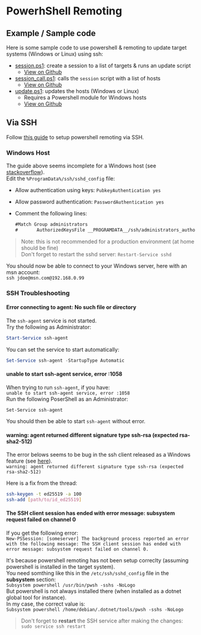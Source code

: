 # PowerhShell Remoting

## Example / Sample code

Here is some sample code to use powershell & remoting to update target systems (Windows or Linux) using ssh:  

* [session.ps1](./session.ps1): create a session to a list of targets & runs an update script
  * [View on Github](https://github.com/scabon/simple-share/blob/main/docs/code/powershell/remote/session.ps1)
* [session_call.ps1](./session_call.ps1): calls the `session` script with a list of hosts
  * [View on Github](https://github.com/scabon/simple-share/blob/main/docs/code/powershell/remote/session_call.ps1)
* [update.ps1](./update.ps1): updates the hosts (Windows or Linux)
  * Requires a Powershell module for Windows hosts
  * [View on Github](https://github.com/scabon/simple-share/blob/main/docs/code/powershell/remote/update.ps1)

## Via SSH

Follow [this guide](https://docs.microsoft.com/en-us/powershell/scripting/learn/remoting/ssh-remoting-in-powershell-core?view=powershell-7.1#:~:text=SSH%20remoting%20lets%20you%20do%20basic%20PowerShell%20session,to%20WinRM,%20to%20support%20endpoint%20configuration%20and%20JEA.) to setup powershell remoting via SSH.

### Windows Host

The guide above seems incomplete for a Windows host (see [stackoverflow](https://superuser.com/questions/1445976/windows-ssh-server-refuses-key-based-authentication-from-client)).  
Edit the `%ProgramData%/ssh/sshd_config` file:  

* Allow authentication using keys: `PubkeyAuthentication yes`
* Allow password authentication: `PasswordAuthentication yes`
* Comment the following lines:  

    ```txt
    #Match Group administrators
    #       AuthorizedKeysFile __PROGRAMDATA__/ssh/administrators_authorized_keys
    ```

> Note: this is not recommended for a production environment (at home should be fine)  
> Don't forget to restart the sshd server: `Restart-Service sshd`  

You should now be able to connect to your Windows server, here with an msn account:  
`ssh jdoe@msn.com@192.168.0.99`  

### SSH Troubleshooting

#### Error connecting to agent: No such file or directory

The `ssh-agent` service is not started.  
Try the following as Administrator:  

```powershell  
Start-Service ssh-agent
```

You can set the service to start automatically:  

```powershell
Set-Service ssh-agent -StartupType Automatic
```

#### unable to start ssh-agent service, error :1058

When trying to run `ssh-agent`, if you have:  
`unable to start ssh-agent service, error :1058`  
Run the following PoserShell as an Administrator:  

```powersehll  
Set-Service ssh-agent
```  

You should then be able to start `ssh-agent` without error.  

#### warning: agent returned different signature type ssh-rsa (expected rsa-sha2-512)

The error belows seems to be bug in the ssh client released as a Windows feature (see [here](https://github.com/PowerShell/Win32-OpenSSH/issues/1551)).  
`warning: agent returned different signature type ssh-rsa (expected rsa-sha2-512)`  

Here is a fix from the thread:  

```bash
ssh-keygen -t ed25519 -a 100
ssh-add [path/to/id_ed25519]
```

#### The SSH client session has ended with error message: subsystem request failed on channel 0

If you get the following error:  
`New-PSSession: [someserver] The background process reported an error with the following message: The SSH client session has ended with error message: subsystem request failed on channel 0.`

It's because powershell remoting has not been setup correclty (assuming powershell is installed in the target system).  
You need somthing like this in the `/etc/ssh/sshd_config` file in the **subsystem** section:  
`Subsystem powershell /usr/bin/pwsh -sshs -NoLogo`  
But powershell is not always installed there (when installed as a dotnet global tool for instance).  
In my case, the correct value is:  
`Subsystem powershell /home/debian/.dotnet/tools/pwsh -sshs -NoLogo`  

> Don't forget to **restart** the SSH service after making the changes:  
> `sudo service ssh restart`  
